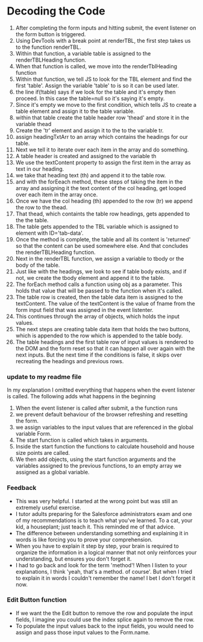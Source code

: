 # Decoding the Code


1. After completing the form inputs and hitting submit, the event listener on the form button is triggered.
2. Using DevTools with a break point at renderTBL, the first step takes us to the function renderTBL.
3. Within that function, a variable table is assigned to the renderTBLHeading function.
4. When that function is called, we move into the renderTblHeading function
5. Within that function, we tell JS to look for the TBL element and find the first 'table'.  Assign the variable 'table' to is so it can be used later.
6. the line if(!table) says if we look for the table and it's empty then proceed. In this case the table=null so it's saying it's empty.
7. Since it's empty we move to the first condition, which tells JS to create a table element and assign it to the table variable.
8. within that table create the table header row 'thead' and store it in the variable thead
9. Create the 'tr' element and assign it to the to the variable tr.
10. assign headingTxtArr to an array which contains the headings for our table.
11. Next we tell it to iterate over each item in the array and do something.
12. A table header is created and assigned to the variable th
13. We use the textContent property to assign the first item in the array as text in our heading.
14. we take that heading text (th) and append it to the table row.
15. and with the forEeach method, these steps of taking the item in the array and assigning it the text content of the col heading, get looped over each item in the array once.
16. Once we have the col heading (th) appended to the row (tr) we append the row to the thead.
17. That thead, which containts the table row headings, gets appended to the the table.
18. The table gets appended to the TBL variable which is assigned to element with ID='tab-data'.
19.  Once the method is complete, the table and all its content is 'returned' so that the content can be used somewhere else. And that concludes the renderTBLHeading function.
20. Next in the renderTBL function, we assign a variable to tbody or the body of the table.
21. Just like with the headings, we look to see if table body exists, and if not, we create the tbody element and append it to the table.
22. The forEach method calls a function using obj as a parameter.   This holds that value that will be passed to the function when it's called.
23. The table row is created, then the table data item is assigned to the textContent. The value of the textContent is the value of fname from the form input field that was assigned in the event listenter.
24.  This continues through the array of objects, which holds the input values.
25. The next steps are creating table data item that holds the two buttons, which is appended to the row which is appended to the table body.
26. The table headings and the first table row of input values is rendered to the DOM and the form reset so that it can happen all over again with the next inputs. But the next time if the conditions is false, it skips over recreating the headings and previous rows.


### update to my readme file

In my explanation I omitted everything that happens when the event listener is called.  The following adds what happens in the beginning

1. When the event listener is called after submit, a the function runs
2. we prevent default behaviour of the browser refreshing and resetting the form.
3. we assign variables to the input values that are referenced in the global variable Form.
4. The start function is called which takes in arguments.
5. Inside the start function the functions to calculate household and house size points are called.
6. We then add objects, using the start function arguments and the variables assigned to the previous functions, to an empty array we assigned as a global variable.


### Feedback

- This was very helpful.  I started at the wrong point but was still an extremely useful exercise.
- I tutor adults preparing for the Salesforce administrators exam and one of my recommendations is to teach what you've learned.  To a cat, your kid, a houseplant; just teach it. This reminded me of that advice.
- The difference between understanding something and explaining it in words is like forcing you to prove your comprehension.
- When you have to explain it step by step, your brain is required to organize the information in a logical manner that not only reinforces your understanding, but ensures you don't forget it.
- I had to go back and look for the term 'method'!  When I listen to your explanations, I think 'yeah, that's a method. of course'. But when I tried to explain it in words I couldn't remember the name!  I bet I don't forget it now.

### Edit Button function

- If we want the the Edit button to remove the row and populate the input fields, I imagine you could use the index splice again to remove the row.
- To populate the input values back to the input fields, you would need to assign and pass those input values to the Form.name.